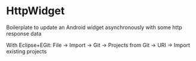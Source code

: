 HttpWidget
==========

Boilerplate to update an Android widget asynchronously with some http response data

With Eclipse+EGit: File → Import → Git →  Projects from Git → URI → Import existing projects
